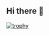 ## Hi there 👋

[![trophy](https://github-profile-trophy.vercel.app/?username=dimpeshpanwar&row=2&column=4)](https://github.com/ryo-ma/github-profile-trophy)


<!--
**dimpeshpanwar/dimpeshpanwar** is a ✨ _special_ ✨ repository because its `README.md` (this file) appears on your GitHub profile.

Here are some ideas to get you started:

- 🔭 I’m currently working on ...
- 🌱 I’m currently learning ...
- 👯 I’m looking to collaborate on ...
- 🤔 I’m looking for help with ...
- 💬 Ask me about ...
- 📫 How to reach me: ...
- 😄 Pronouns: ...
- ⚡ Fun fact: ...
-->
